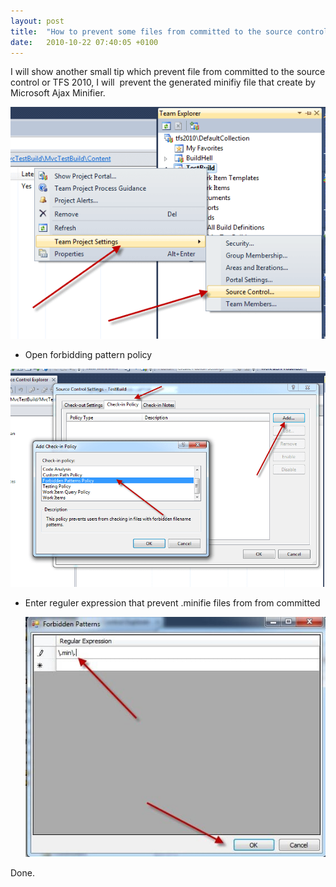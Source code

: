 ```yaml
---
layout: post
title:  "How to prevent some files from committed to the source control?"
date:   2010-10-22 07:40:05 +0100
---
```


I will show another small tip which prevent file from committed to the source control or TFS 2010, I will  prevent the generated minifiy file that create by Microsoft Ajax Minifier. 

[![Open Check-in policy](/assets/img/2010/10/ProjectSettings.png)](/assets/img/2010/10/ProjectSettings.png)

- Open forbidding pattern policy

[![Forbidden policy](/assets/img/2010/10/AddCheck-inPolicy.png)](/assets/img/2010/10/AddCheck-inPolicy.png)

- Enter reguler expression that prevent .minifie files from from committed 
  
  [![Regular Expression](/assets/img/2010/10/PatternforMini.jpg)](/assets/img/2010/10/PatternforMini.jpg)

Done.